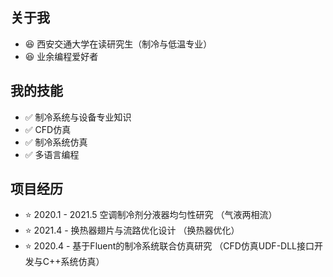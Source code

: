 ## 关于我

* :satisfied: 西安交通大学在读研究生（制冷与低温专业）
* :satisfied: 业余编程爱好者


## 我的技能

* :white_check_mark: 制冷系统与设备专业知识
* :white_check_mark: CFD仿真
* :white_check_mark: 制冷系统仿真
* :white_check_mark: 多语言编程

## 项目经历
* :star: 2020.1 - 2021.5 空调制冷剂分液器均匀性研究 （气液两相流）
* :star: 2021.4 -        换热器翅片与流路优化设计 （换热器优化）
* :star: 2020.4 -        基于Fluent的制冷系统联合仿真研究 （CFD仿真UDF-DLL接口开发与C++系统仿真）
